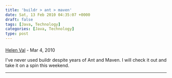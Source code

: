 ```yaml
---
title: 'buildr > ant > maven'
date: Sat, 13 Feb 2010 04:35:07 +0000
draft: false
tags: [Java, Technology]
categories: [Java, Technology]
type: post
---
```



#### 
[Helen Val](http://fiveholiday55.blogspot.com "helenval@hotmail.com") - <time datetime="2010-03-25 14:09:01">Mar 4, 2010</time>

I've never used buildr despite years of Ant and Maven. I will check it out and take it on a spin this weekend.
<hr />
